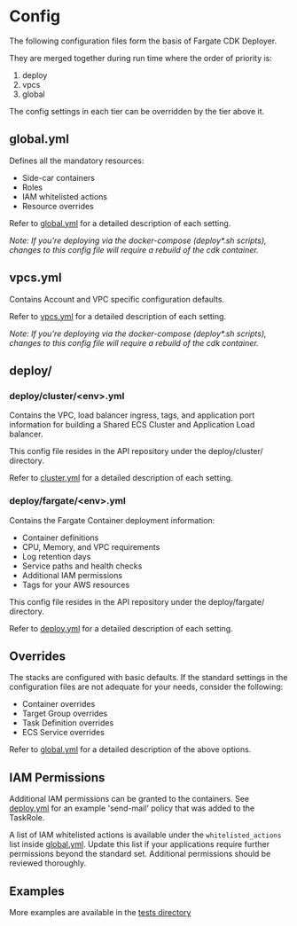 # Config

The following configuration files form the basis of Fargate CDK Deployer.

They are merged together during run time where the order of priority is:
  1. deploy
  1. vpcs
  1. global

The config settings in each tier can be overridden by the tier above it.


## global.yml

Defines all the mandatory resources:
  * Side-car containers
  * Roles
  * IAM whitelisted actions
  * Resource overrides

Refer to [global.yml](global.yml) for a detailed description of each setting.

*Note: If you're deploying via the docker-compose (deploy\*.sh scripts), changes to this config file will require a rebuild of the cdk container.*


## vpcs.yml

Contains Account and VPC specific configuration defaults.

Refer to [vpcs.yml](vpcs.yml) for a detailed description of each setting.

*Note: If you're deploying via the docker-compose (deploy\*.sh scripts), changes to this config file will require a rebuild of the cdk container.*


## deploy/

### deploy/cluster/\<env\>.yml

Contains the VPC, load balancer ingress, tags, and application port information for building a Shared ECS Cluster and Application Load balancer.

This config file resides in the API repository under the deploy/cluster/ directory.

Refer to [cluster.yml](examples/cluster.yml) for a detailed description of each setting.


### deploy/fargate/\<env\>.yml

Contains the Fargate Container deployment information:
  * Container definitions
  * CPU, Memory, and VPC requirements
  * Log retention days
  * Service paths and health checks
  * Additional IAM permissions
  * Tags for your AWS resources

This config file resides in the API repository under the deploy/fargate/ directory.

Refer to [deploy.yml](examples/deploy.yml) for a detailed description of each setting.


## Overrides

The stacks are configured with basic defaults. If the standard settings in the configuration files are not adequate for your needs,
consider the following:
  * Container overrides
  * Target Group overrides
  * Task Definition overrides
  * ECS Service overrides

Refer to [global.yml](global.yml) for a detailed description of the above options.


## IAM Permissions

Additional IAM permissions can be granted to the containers.
See [deploy.yml](examples/deploy.yml) for an example 'send-mail' policy that was added to the TaskRole.

A list of IAM whitelisted actions is available under the `whitelisted_actions` list inside [global.yml](global.yml).
Update this list if your applications require further permissions beyond the standard set.
Additional permissions should be reviewed thoroughly.


## Examples
More examples are available in the [tests directory](../tests/fixtures/conf/)

